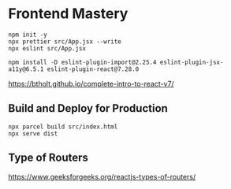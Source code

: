 # Frontend Mastery

```shell
npm init -y
npx prettier src/App.jsx --write
npx eslint src/App.jsx

npm install -D eslint-plugin-import@2.25.4 eslint-plugin-jsx-a11y@6.5.1 eslint-plugin-react@7.28.0
```

https://btholt.github.io/complete-intro-to-react-v7/

## Build and Deploy for Production

```shell
npx parcel build src/index.html
npx serve dist
```

## Type of Routers

https://www.geeksforgeeks.org/reactjs-types-of-routers/
